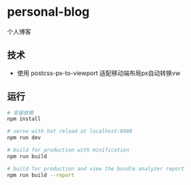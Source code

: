 # personal-blog

个人博客

## 技术
+ 使用 postcss-px-to-viewport 适配移动端布局px自动转换vw

## 运行

``` bash
# 安装依赖
npm install

# serve with hot reload at localhost:8080
npm run dev

# build for production with minification
npm run build

# build for production and view the bundle analyzer report
npm run build --report
```
